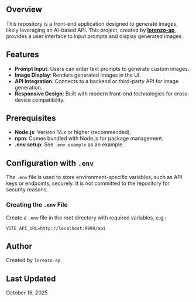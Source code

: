 ## Overview

This repository is a front-end application designed to generate images, likely leveraging an AI-based API. This project, created by [**lorenzo-ap**](https://github.com/lorenzo-ap), provides a user interface to input prompts and display generated images.

## Features

- **Prompt Input**: Users can enter text prompts to generate custom images.
- **Image Display**: Renders generated images in the UI.
- **API Integration**: Connects to a backend or third-party API for image generation.
- **Responsive Design**: Built with modern front-end technologies for cross-device compatibility.

## Prerequisites

- **Node.js**: Version 14.x or higher (recommended).
- **npm**: Comes bundled with Node.js for package management.
- **.env setup**: See `.env.example` as an example.

## Configuration with `.env`

The `.env` file is used to store environment-specific variables, such as API keys or endpoints, securely. It is not committed to the repository for security reasons.

### Creating the `.env` File

Create a `.env` file in the root directory with required variables, e.g.:

```env
VITE_API_URL=http://localhost:9999/api
```

## Author

Created by `lorenzo-ap`.

## Last Updated

October 16, 2025
